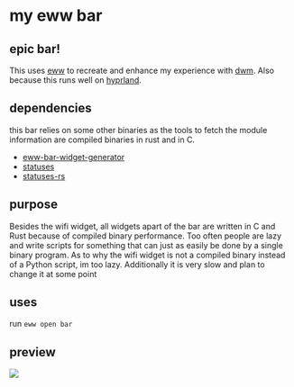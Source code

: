 # my eww bar

## epic bar!
This uses [eww](https://github.com/elkowar/eww) to recreate and enhance my experience with [dwm](https://github.com/DMGDy/dwm).
Also because this runs well on [hyprland](https://github.com/hyprwm/Hyprland).

## dependencies
this bar relies on some other binaries as the tools to fetch the module information are compiled binaries in rust and in C.

* [eww-bar-widget-generator](git@github.com:DMGDy/eww-bar-widget-generator.git)
* [statuses](git@github.com:DMGDy/statuses.git)
* [statuses-rs](git@github.com:DMGDy/statuses-rs.git)

## purpose

Besides the wifi widget, all widgets apart of the bar are written in C and Rust because of compiled binary performance.
Too often people are lazy and write scripts for something that can just as easily be done by a single binary program.
As to why the wifi widget is not a compiled binary instead of a Python script, im too lazy. Additionally it is very slow and plan to change it at some point

## uses
run `eww open bar` 

## preview

<img src="preview.gif">


